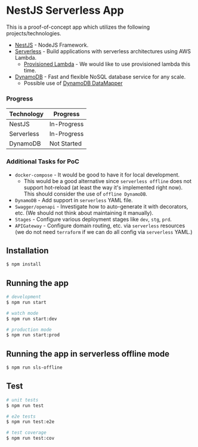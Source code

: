 # NestJS Serverless App

This is a proof-of-concept app which utilizes the following projects/technologies.

- [NestJS](https://github.com/nestjs/nest) - NodeJS Framework.
- [Serverless](https://github.com/serverless/serverless) - Build applications with serverless architectures using AWS Lambda.
    - [Provisioned Lambda](https://aws.amazon.com/about-aws/whats-new/2019/12/aws-lambda-announces-provisioned-concurrency/) - We would like to use provisioned lambda this time.
- [DynamoDB](https://aws.amazon.com/dynamodb/) - Fast and flexible NoSQL database service for any scale.
    - Possible use of [DynamoDB DataMapper](https://github.com/awslabs/dynamodb-data-mapper-js)

### Progress

| Technology  | Progress |
| ------------- | ------------- |
| NestJS  | In-Progress  |
| Serverless  | In-Progress  |
| DynamoDB  | Not Started  |

### Additional Tasks for PoC
- `docker-compose` - It would be good to have it for local development. 
    - This would be a good alternative since `serverless offline` does not support hot-reload (at least the way it's implemented right now). This should consider the use of `offline DynamoDB`.
- `DynamoDB` - Add support in `serverless` YAML file.
- `Swagger/openapi` - Investigate how to auto-generate it with decorators, etc. (We should not think about maintaining it manually).
- `Stages` - Configure various deployment stages like `dev`, `stg`, `prd`. 
- `APIGateway` - Configure domain routing, etc. via `serverless` resources (we do not need `terraform` if we can do all config via `serverless` YAML.)

## Installation

```bash
$ npm install
```

## Running the app

```bash
# development
$ npm run start

# watch mode
$ npm run start:dev

# production mode
$ npm run start:prod
```

## Running the app in serverless offline mode
```bash
$ npm run sls-offline
```

## Test

```bash
# unit tests
$ npm run test

# e2e tests
$ npm run test:e2e

# test coverage
$ npm run test:cov
```

